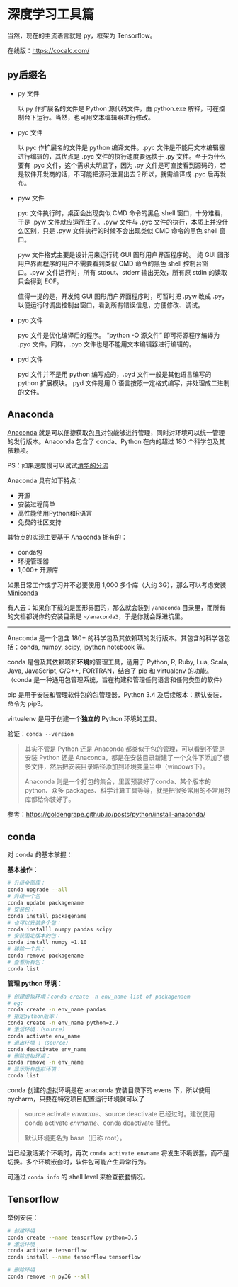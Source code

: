 # 深度学习工具篇

当然，现在的主流语言就是 py，框架为 Tensorflow。

在线版：https://cocalc.com/

## py后缀名

- py 文件

  以 py 作扩展名的文件是 Python 源代码文件，由 python.exe 解释，可在控制台下运行。当然，也可用文本编辑器进行修改。

- pyc 文件

  以 pyc 作扩展名的文件是 python 编译文件。.pyc 文件是不能用文本编辑器进行编辑的，其优点是 .pyc 文件的执行速度要远快于 .py 文件。至于为什么要有 .pyc 文件，这个需求太明显了，因为 .py 文件是可直接看到源码的，若是软件开发商的话，不可能把源码泄漏出去？所以，就需编译成 .pyc 后再发布。

- pyw 文件

  pyc 文件执行时，桌面会出现类似 CMD 命令的黑色 shell 窗口，十分难看，于是 .pyw 文件就应运而生了。.pyw 文件与 .pyc 文件的执行，本质上并没什么区别，只是 .pyw 文件执行的时候不会出现类似 CMD 命令的黑色 shell 窗口。

  pyw 文件格式主要是设计用来运行纯 GUI 图形用户界面程序的。 纯 GUI 图形用户界面程序的用户不需要看到类似 CMD 命令的黑色 shell 控制台窗口。.pyw 文件运行时，所有 stdout、stderr 输出无效，所有原 stdin 的读取只会得到 EOF。

  值得一提的是，开发纯 GUI 图形用户界面程序时，可暂时把 .pyw 改成 .py，以便运行时调出控制台窗口，看到所有错误信息，方便修改、调试。

- pyo 文件

  pyo 文件是优化编译后的程序。 “python -O 源文件” 即可将源程序编译为 .pyo 文件。同样，.pyo 文件也是不能用文本编辑器进行编辑的。

- pyd 文件

  pyd 文件并不是用 python 编写成的，.pyd 文件一般是其他语言编写的 python 扩展模块。.pyd 文件是用 D 语言按照一定格式编写，并处理成二进制的文件。

## Anaconda

[Anaconda](https://www.anaconda.com/distribution/) 就是可以便捷获取包且对包能够进行管理，同时对环境可以统一管理的发行版本。Anaconda 包含了 conda、Python 在内的超过 180 个科学包及其依赖项。

PS：如果速度慢可以试试[清华的分流](https://mirrors.tuna.tsinghua.edu.cn/anaconda/archive/)

Anaconda 具有如下特点：

- 开源
- 安装过程简单
- 高性能使用Python和R语言
- 免费的社区支持

其特点的实现主要基于 Anaconda 拥有的：

- conda包
- 环境管理器
- 1,000+ 开源库

如果日常工作或学习并不必要使用 1,000 多个库（大约 3G），那么可以考虑安装 [Miniconda](https://docs.conda.io/en/latest/miniconda.html)

有人云：如果你下载的是图形界面的，那么就会装到 `/anaconda` 目录里，而所有的文档都说你的安装目录是 `~/anaconda3`，于是你就会踩进坑里。

---

Anaconda 是一个包含 180+ 的科学包及其依赖项的发行版本。其包含的科学包包括：conda, numpy, scipy, ipython notebook 等。

conda 是包及其依赖项和**环境**的管理工具，适用于 Python, R, Ruby, Lua, Scala, Java, JavaScript, C/C++, FORTRAN，结合了 pip 和 virtualenv 的功能。（conda 是一种通用包管理系统，旨在构建和管理任何语言和任何类型的软件）

pip 是用于安装和管理软件包的包管理器，Python 3.4 及后续版本：默认安装，命令为 pip3。

virtualenv 是用于创建一个**独立的** Python 环境的工具。

验证：`conda --version`

> 其实不管是 Python 还是 Anaconda 都类似于包的管理，可以看到不管是安装 Python 还是 Anaconda，都是在安装目录新建了一个文件下添加了很多文件，然后把安装目录路径添加到环境变量当中（windows下）。
>
> Anaconda 则是一个打包的集合，里面预装好了conda、某个版本的 python、众多 packages、科学计算工具等等，就是把很多常用的不常用的库都给你装好了。

参考：https://goldengrape.github.io/posts/python/install-anaconda/

## conda

对 conda 的基本掌握：

**基本操作：**

``` sh
# 升级全部库：
conda upgrade --all
# 升级一个包
conda update packagename
# 安装包：
conda install packagename
# 也可以安装多个包：
conda installl numpy pandas scipy
# 安装固定版本的包：
conda install numpy =1.10
# 移除一个包：
conda remove packagename 
# 查看所有包：
conda list 
```

**管理 python 环境：**

``` sh
# 创建虚拟环境：conda create -n env_name list of packagenaem
# eg:
conda create -n env_name pandas 
# 指定python版本：
conda create -n env_name python=2.7 
# 激活环境：（source）
conda activate env_name
# 退出环境 :（source）
conda deactivate env_name
# 删除虚拟环境：
conda remove -n env_name
# 显示所有虚拟环境：
conda list  
```

conda 创建的虚拟环境是在 anaconda 安装目录下的 evens 下，所以使用 pycharm，只要在特定项目配置运行环境就可以了

> source activate *envname*、source deactivate 已经过时。建议使用 conda activate *envname*、conda deactivate 替代。
>
> 默认环境更名为 base（旧称 root）。

当已经激活某个环境时，再次 `conda activate envname` 将发生环境嵌套，而不是切换。多个环境嵌套时，软件包可能产生异常行为。

可通过 `conda info` 的 shell level 来检查嵌套情况。

## Tensorflow

举例安装：

``` sh
# 创建环境
conda create --name tensorflow python=3.5
# 激活环境
conda activate tensorflow
conda install --name tensorflow tensorflow

# 删除环境
conda remove -n py36 --all
```

